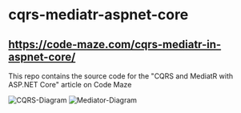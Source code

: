 # cqrs-mediatr-aspnet-core
## https://code-maze.com/cqrs-mediatr-in-aspnet-core/
This repo contains the source code for the "CQRS and MediatR with ASP.NET Core" article on Code Maze

![CQRS-Diagram](https://user-images.githubusercontent.com/16900711/220755667-9fd02284-fa3b-42ae-a306-9012b85461e4.png)
![Mediator-Diagram](https://user-images.githubusercontent.com/16900711/220755763-ef97dbb7-4a4c-46a7-91bc-13bf5a58cb4c.png)
